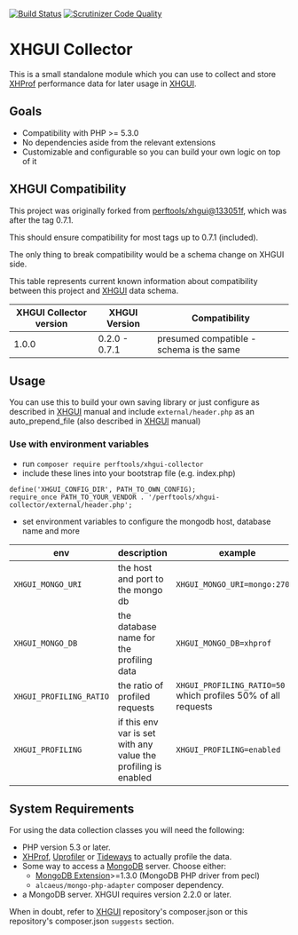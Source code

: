 [![Build Status](https://scrutinizer-ci.com/g/perftools/xhgui-collector/badges/build.png?b=master)](https://scrutinizer-ci.com/g/perftools/xhgui-collector/build-status/master)
[![Scrutinizer Code Quality](https://scrutinizer-ci.com/g/perftools/xhgui-collector/badges/quality-score.png?b=master)](https://scrutinizer-ci.com/g/perftools/xhgui-collector/?branch=master)

# XHGUI Collector

This is a small standalone module which you can use to collect and store
[XHProf][1] performance data for later usage in [XHGUI][2].

## Goals
 - Compatibility with PHP >= 5.3.0
 - No dependencies aside from the relevant extensions
 - Customizable and configurable so you can build your own logic on top of it

## XHGUI Compatibility

This project was originally forked from [perftools/xhgui@133051f], which was after the tag 0.7.1.

This should ensure compatibility for most tags up to 0.7.1 (included).

The only thing to break compatibility would be a schema change on XHGUI side.

This table represents current known information about compatibility between this project and [XHGUI][2] data schema.

| XHGUI Collector version | XHGUI Version | Compatibility                            |
|-------------------------|---------------|------------------------------------------|
| 1.0.0                   | 0.2.0 - 0.7.1 | presumed compatible - schema is the same |

## Usage

You can use this to build your own saving library or just configure as described in [XHGUI][2] manual
and include `external/header.php` as an auto_prepend_file (also described in [XHGUI][2] manual)

### Use with environment variables
* run `composer require perftools/xhgui-collector` 
* include these lines into your bootstrap file (e.g. index.php) 

```
define('XHGUI_CONFIG_DIR', PATH_TO_OWN_CONFIG);
require_once PATH_TO_YOUR_VENDOR . '/perftools/xhgui-collector/external/header.php';
```
 
* set environment variables to configure the mongodb host, database name and more

| env | description | example | default |
| ---- | ----------- | ------- | ------- |
| `XHGUI_MONGO_URI` | the host and port to the mongo db | `XHGUI_MONGO_URI=mongo:27017` | 127.0.0.1:27017 |
| `XHGUI_MONGO_DB` | the database name for the profiling data | `XHGUI_MONGO_DB=xhprof` | xhprof |
| `XHGUI_PROFILING_RATIO` | the ratio of profiled requests | `XHGUI_PROFILING_RATIO=50` which profiles 50% of all requests | `XHGUI_PROFILING_RATIO=100` |
| `XHGUI_PROFILING` | if this env var is set with any value the profiling is enabled | `XHGUI_PROFILING=enabled` | it is not set per default, so no profiling will be triggered |


## System Requirements

For using the data collection classes you will need the following:

 * PHP version 5.3 or later.
 * [XHProf](http://pecl.php.net/package/xhprof),
   [Uprofiler](https://github.com/FriendsOfPHP/uprofiler) or
   [Tideways](https://github.com/tideways/php-profiler-extension) to actually profile the data.
 * Some way to access a [MongoDB][3] server. Choose either:
    * [MongoDB Extension](http://pecl.php.net/package/mongo)>=1.3.0 (MongoDB PHP driver from pecl)
    * `alcaeus/mongo-php-adapter` composer dependency.   
 * a MongoDB server. XHGUI requires version 2.2.0 or later.

 When in doubt, refer to [XHGUI][2] repository's composer.json or this repository's composer.json `suggests` section.
 
 [1]:https://pecl.php.net/package/xhprof
 [2]:https://github.com/perftools/xhgui
 [3]:http://www.mongodb.org/
 [perftools/xhgui@133051f]:https://github.com/perftools/xhgui/commit/133051f0c27240adadf00eadc236be595caadcdd
